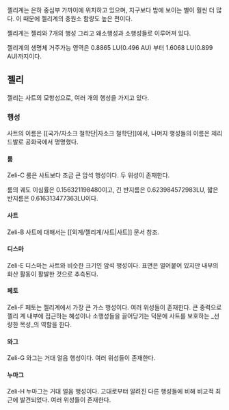 젤리계는 은하 중심부 가까이에 위치하고 있으며, 지구보다 밤에 보이는 별이 훨씬 더 많다. 이 때문에 젤리계의 중원소 함량도 높은 편이다.

젤리계는 젤리와 7개의 행성 그리고 왜소행성과 소행성들로 이루어져 있다.

젤리계의 생명체 거주가능 영역은 0.8865 LU(0.496 AU) 부터 1.6068 LU(0.899 AU)까지이다.

## 젤리
젤리는 사트의 모항성으로, 여러 개의 행성을 가지고 있다.

### 행성
사트의 이름은 [[국가/자소크 철학단|자소크 철학단]]에서, 나머지 행성들의 이름은 제리드발로 공화국에서 명명했다.

#### 룸
Zeli-C 룸은 사트보다 조금 큰 암석 행성이다. 두 위성이 존재한다.

룸의 궤도 이심률은 $0.156321198480$이고, 긴 반지름은 $0.623984572983\mathrm{LU}$, 짧은 반지름은 $0.616313477363\mathrm{LU}$이다.

#### 사트
Zeli-B 사트에 대해서는 [[외계/젤리계/사트|사트]] 문서 참조.

#### 디스마
Zeli-E 디스마는 사트와 비슷한 크기인 암석 행성이다. 표면은 얼어붙어 있지만 내부의 화산 활동이 활발한 것으로 추측된다.

#### 페토
Zeli-F 페토는 젤리계에서 가장 큰 가스 행성이다. 여러 위성들이 존재한다. 큰 중력으로 젤리 계 내부에 접근하는 혜성이나 소행성들을 끌어당기는 덕분에 사트를 보호하는 _선량한 목성_의 역할을 한다.

#### 와그
Zeli-G 와그는 거대 얼음 행성이다. 여러 위성들이 존재한다.

#### 누마그
Zeli-H 누마그는 거대 얼음 행성이다. 고대로부터 알려진 다른 행성들에 비해 비교적 최근에 발견되었다. 여러 위성들이 존재한다.